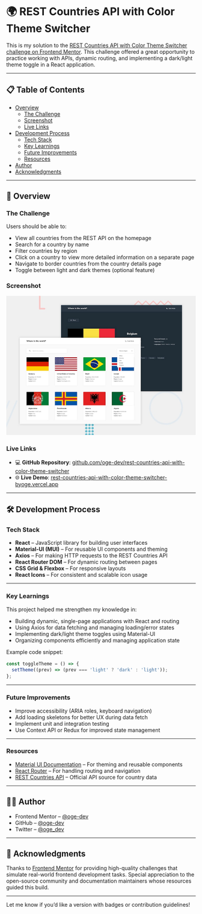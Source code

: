 # 🌍 REST Countries API with Color Theme Switcher

This is my solution to the [REST Countries API with Color Theme Switcher challenge on Frontend Mentor](https://www.frontendmentor.io/challenges/rest-countries-api-with-color-theme-switcher-5cacc469fec04111f7b848ca). This challenge offered a great opportunity to practice working with APIs, dynamic routing, and implementing a dark/light theme toggle in a React application.

---

## 📋 Table of Contents

- [Overview](#overview)
  - [The Challenge](#the-challenge)
  - [Screenshot](#screenshot)
  - [Live Links](#live-links)
- [Development Process](#development-process)
  - [Tech Stack](#tech-stack)
  - [Key Learnings](#key-learnings)
  - [Future Improvements](#future-improvements)
  - [Resources](#resources)
- [Author](#author)
- [Acknowledgments](#acknowledgments)

---

## 🔎 Overview

### The Challenge

Users should be able to:

- View all countries from the REST API on the homepage
- Search for a country by name
- Filter countries by region
- Click on a country to view more detailed information on a separate page
- Navigate to border countries from the country details page
- Toggle between light and dark themes (optional feature)

### Screenshot

![Desktop Preview](./src/design/desktop-preview.jpg)

### Live Links

- 💻 **GitHub Repository**: [github.com/oge-dev/rest-countries-api-with-color-theme-switcher](https://github.com/oge-dev/rest-countries-api-with-color-theme-switcher)
- 🌐 **Live Demo**: [rest-countries-api-with-color-theme-switcher-byoge.vercel.app](https://rest-countries-api-with-color-theme-switcher-byoge.vercel.app/)

---

## 🛠 Development Process

### Tech Stack

- **React** – JavaScript library for building user interfaces  
- **Material-UI (MUI)** – For reusable UI components and theming  
- **Axios** – For making HTTP requests to the REST Countries API  
- **React Router DOM** – For dynamic routing between pages  
- **CSS Grid & Flexbox** – For responsive layouts  
- **React Icons** – For consistent and scalable icon usage

---

### Key Learnings

This project helped me strengthen my knowledge in:

- Building dynamic, single-page applications with React and routing
- Using Axios for data fetching and managing loading/error states
- Implementing dark/light theme toggles using Material-UI
- Organizing components efficiently and managing application state

Example code snippet:

```js
const toggleTheme = () => {
  setTheme((prev) => (prev === 'light' ? 'dark' : 'light'));
};
```

---

### Future Improvements

- Improve accessibility (ARIA roles, keyboard navigation)
- Add loading skeletons for better UX during data fetch
- Implement unit and integration testing
- Use Context API or Redux for improved state management

---

### Resources

- [Material UI Documentation](https://mui.com/) – For theming and reusable components
- [React Router](https://reactrouter.com/) – For handling routing and navigation
- [REST Countries API](https://restcountries.com/) – Official API source for country data

---

## 👩‍💻 Author

- Frontend Mentor – [@oge-dev](https://www.frontendmentor.io/profile/oge-dev)  
- GitHub – [@oge-dev](https://github.com/oge-dev)  
- Twitter – [@oge_dev](https://twitter.com/oge_dev)

---

## 🙏 Acknowledgments

Thanks to [Frontend Mentor](https://www.frontendmentor.io/) for providing high-quality challenges that simulate real-world frontend development tasks. Special appreciation to the open-source community and documentation maintainers whose resources guided this build.

---

Let me know if you’d like a version with badges or contribution guidelines!